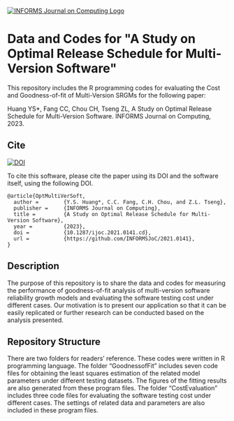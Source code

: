 [![INFORMS Journal on Computing Logo](https://INFORMSJoC.github.io/logos/INFORMS_Journal_on_Computing_Header.jpg)](https://pubsonline.informs.org/journal/ijoc)

# Data and Codes for "A Study on Optimal Release Schedule for Multi-Version Software"

This repository includes the R programming codes for evaluating the Cost and Goodness-of-fit of Multi-Version SRGMs for the following paper:

Huang YS*, Fang CC, Chou CH, Tseng ZL, A Study on Optimal Release Schedule for Multi-Version Software. INFORMS Journal on Computing, 2023.

## Cite

[![DOI](https://zenodo.org/badge/DOI/10.5281/zenodo.XXXXXXX.svg)](https://doi.org/10.5281/zenodo.XXXXXXX)

To cite this software, please cite the paper using its DOI and the software itself, using the following DOI.

```
@article{OptMultiVerSoft,
  author =        {Y.S. Huang*, C.C. Fang, C.H. Chou, and Z.L. Tseng},
  publisher =     {INFORMS Journal on Computing},
  title =         {A Study on Optimal Release Schedule for Multi-Version Software},
  year =          {2023},
  doi =           {10.1287/ijoc.2021.0141.cd},
  url =           {https://github.com/INFORMSJoC/2021.0141},
}  
```

## Description
The purpose of this repository is to share the data and codes for measuring the performance of goodness-of-fit analysis of multi-version software reliability growth models and evaluating the software testing cost under different cases. Our motivation is to present our application so that it can be easily replicated or further research can be conducted based on the analysis presented.

## Repository Structure
There are two folders for readers’ reference. These codes were written in R programming language. The folder “GoodnessofFit” includes seven code files for obtaining the least squares estimation of the related model parameters under different testing datasets. The figures of the fitting results are also generated from these program files. The folder “CostEvaluation” includes three code files for evaluating the software testing cost under different cases. The settings of related data and parameters are also included in these program files. 

